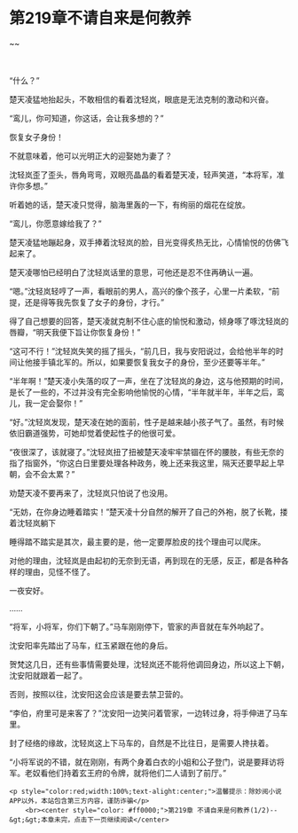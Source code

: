 # 第219章不请自来是何教养
~~
    	    <p name="pagetop" href="javascript:void(0);" onclick="return false" style="line-height: 35px;padding: 10px;color: #333;"> </p><p>“什么？”</p><p>楚天凌猛地抬起头，不敢相信的看着沈轻岚，眼底是无法克制的激动和兴奋。</p><p>“鸾儿，你可知道，你这话，会让我多想的？”</p><p>恢复女子身份！</p><p>不就意味着，他可以光明正大的迎娶她为妻了？</p><p>沈轻岚歪了歪头，唇角弯弯，双眼亮晶晶的看着楚天凌，轻声笑道，“本将军，准许你多想。”</p><p>听着她的话，楚天凌只觉得，脑海里轰的一下，有绚丽的烟花在绽放。</p><p>“鸾儿，你愿意嫁给我了？”</p><p>楚天凌猛地蹦起身，双手捧着沈轻岚的脸，目光变得炙热无比，心情愉悦的仿佛飞起来了。</p><p>楚天凌哪怕已经明白了沈轻岚话里的意思，可他还是忍不住再确认一遍。</p><p>“嗯。”沈轻岚轻哼了一声，看眼前的男人，高兴的像个孩子，心里一片柔软，“前提，还是得等我先恢复了女子的身份，才行。”</p><p>得了自己想要的回答，楚天凌就克制不住心底的愉悦和激动，倾身啄了啄沈轻岚的唇瓣，“明天我便下旨让你恢复身份！”</p><p>“这可不行！”沈轻岚失笑的摇了摇头，“前几日，我与安阳说过，会给他半年的时间让他接手镇北军的。所以，如果要恢复我女子的身份，至少还要等半年。”</p><p>“半年啊！”楚天凌小失落的叹了一声，坐在了沈轻岚的身边，这与他预期的时间，是长了一些的，不过并没有完全影响他愉悦的心情，“半年就半年，半年之后，鸾儿，我一定会娶你！”</p><p>“好。”沈轻岚发现，楚天凌在她的面前，性子是越来越小孩子气了。虽然，有时候依旧霸道强势，可她却觉着使起性子的他很可爱。</p><p>“夜很深了，该就寝了。”沈轻岚扭了扭被楚天凌牢牢禁锢在怀的腰肢，有些无奈的指了指窗外，“你这白日里要处理各种政务，晚上还来我这里，隔天还要早起上早朝，会不会太累？”</p><p>劝楚天凌不要再来了，沈轻岚只怕说了也没用。</p><p>“无妨，在你身边睡着踏实！”楚天凌十分自然的解开了自己的外袍，脱了长靴，搂着沈轻岚躺下</p><p>睡得踏不踏实是其次，最主要的是，他一定要厚脸皮的找个理由可以爬床。</p><p>对他的理由，沈轻岚是由起初的无奈到无语，再到现在的无感，反正，都是各种各样的理由，见怪不怪了。</p><p>一夜安好。</p><p>……</p><p>“将军，小将军，你们下朝了。”马车刚刚停下，管家的声音就在车外响起了。</p><p>沈安阳率先踏出了马车，红玉紧跟在他的身后。</p><p>贺梵这几日，还有些事情需要处理，沈轻岚还不能将他调回身边，所以这上下朝，沈安阳就跟着一起了。</p><p>否则，按照以往，沈安阳这会应该是要去禁卫营的。</p><p>“李伯，府里可是来客了？”沈安阳一边笑问着管家，一边转过身，将手伸进了马车里。</p><p>封了经络的缘故，沈轻岚这上下马车的，自然是不比往日，是需要人搀扶着。</p><p>“小将军说的不错，就在刚刚，有两个身着白衣的小姐和公子登门，说是要拜访将军。老奴看他们持着玄王府的令牌，就将他们二人请到了前厅。”</p>
    	
   	<p style="color:red;width:100%;text-alight:center;">温馨提示：除妙阅小说APP以外，本站包含第三方内容，谨防诈骗</p>
    	<br><center style="color: #ff0000;">第219章 不请自来是何教养(1/2)--&gt;&gt;本章未完，点击下一页继续阅读</center>
    	